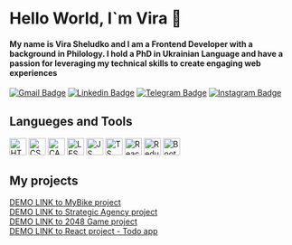 <h1> Hello World, I`m Vira  👋 </h1>

<!--
**Ukrainiane-panda/Ukrainiane-panda** is a ✨ _special_ ✨ repository because its `README.md` (this file) appears on your GitHub profile.

Here are some ideas to get you started:

- 🔭 I’m currently working on ...
- 🌱 I’m currently learning ...
- 👯 I’m looking to collaborate on ...
- 🤔 I’m looking for help with ...
- 💬 Ask me about ...
- 📫 How to reach me: ...
- 😄 Pronouns: ...
- ⚡ Fun fact: ...
-->
#### My name is Vira Sheludko and I am a Frontend Developer with a background in Philology. I hold a PhD in Ukrainian Language and have a passion for leveraging my technical skills to create engaging web experiences

[![Gmail Badge](https://img.shields.io/badge/-sheludkovira@gmail.com-D44638?style=for-the-badge&logo=gmail&logoColor=ffffff)](mailto:sheludkovira@gmail.com)
[![Linkedin Badge](https://img.shields.io/badge/-Vira_Sheludko-0077B5?style=for-the-badge&logo=linkedin&logoColor=F5F5F5)](https://www.linkedin.com/in/vira-sheludko-phd-15929523a/)
[![Telegram Badge](https://img.shields.io/badge/-@Ukrainian__panda-0088CC?style=for-the-badge&logo=telegram&logoColor=ffffff)](https://t.me/Ukrainian_panda)
[![Instagram Badge](https://img.shields.io/badge/-@ukrainian.panda-E4405F?style=for-the-badge&logo=instagram&logoColor=white)](https://www.instagram.com/ukrainian.panda/)


<div>
  <h2>Langueges and Tools</h2>
  <img src="https://img.shields.io/badge/-HTML-E34F26?style=for-the-badge&logo=html5&logoColor=ffffff" style="height: 30px;" alt="HTML">
  <img src="https://img.shields.io/badge/-CSS-1572B6?style=for-the-badge&logo=css3&logoColor=ffffff" style="height: 30px;" alt="CSS">
  <img src="https://img.shields.io/badge/-SASS-CC6699?style=for-the-badge&logo=sass&logoColor=ffffff" style="height: 30px;" alt="CACC">
  <img src="https://img.shields.io/badge/-LESS-1d365d?style=for-the-badge&logo=less&logoColor=ffffff" style="height: 30px;" alt="LESS"> 
  <img src="https://img.shields.io/badge/-JavaScript-F7DF1E?style=for-the-badge&logo=javascript&logoColor=000000" style="height: 30px;" alt="JS">
  <img src="https://img.shields.io/badge/-TypeScript-007ACC?style=for-the-badge&logo=typescript&logoColor=ffffff" style="height: 30px;" alt="TS">
  <img src="https://img.shields.io/badge/-React-61DAFB?style=for-the-badge&logo=react&logoColor=000000" style="height: 30px;" alt="React">
  <img src="https://img.shields.io/badge/-Redux-764ABC?style=for-the-badge&logo=redux&logoColor=ffffff" style="height: 30px;" alt="Redux">
  <img src="https://img.shields.io/badge/-Bootstrap-7952B3?style=for-the-badge&logo=bootstrap&logoColor=ffffff" style="height: 30px;" alt="Bootstrap">
</div>
<p>
  <h2>My projects</h2>
  <a href="https://ukrainiane-panda.github.io/Landing-page-MyBike/">DEMO LINK to MyBike project</a><br>
  <a href="https://ukrainiane-panda.github.io/Dia-landing-page/">DEMO LINK to Strategic Agency project</a><br>
  <a href="https://ukrainiane-panda.github.io/2048_game/">DEMO LINK to 2048 Game project</a> <br> 
  <a href="https://ukrainiane-panda.github.io/TodoApp__-react-/">DEMO LINK to React project - Todo app</a>
</p>


